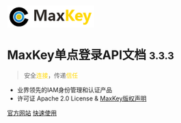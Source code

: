 ![logo](/static/images/logo_maxkey.png)

# MaxKey单点登录API文档 <small>3.3.3</small>

> 安全<span style="color: #FFD700;">连接</span>，传递<span style="color: #FFD700;">信任</span>

- 业界领先的IAM身份管理和认证产品
- 许可证 Apache 2.0 License & [MaxKey版权声明](https://www.maxkey.top/zh/about/licenses.html)

[官方网站](https://www.maxkey.top/)
[快速使用](https://www.maxkey.top/zh/conf/tutorial.html)
